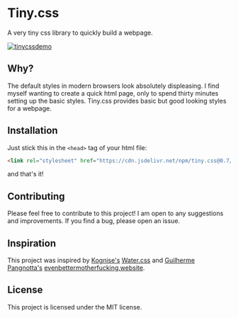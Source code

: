 # Tiny.css

A very tiny css library to quickly build a webpage.

[![tinycssdemo](https://github.com/ihsan6133/tiny.css/assets/69343917/93155c4c-ccef-4a64-980e-ea00103d985c)](https://ihsan6133.github.io/tinycss)
## Why?

The default styles in modern browsers look absolutely displeasing. I find myself wanting to create
a quick html page, only to spend thirty minutes setting up the basic styles. Tiny.css provides basic
but good looking styles for a webpage.

## Installation

Just stick this in the `<head>` tag of your html file:

```html
<link rel="stylesheet" href="https://cdn.jsdelivr.net/npm/tiny.css@0.7/dist/tiny.css">
```

and that's it!

## Contributing

Please feel free to contribute to this project! I am open to any suggestions and improvements.
If you find a bug, please open an issue.

## Inspiration

This project was inspired by [Kognise's](https://kognise.dev/) [Water.css](https://watercss.kognise.dev/)
and [Guilherme Pangnotta's](https://github.com/setetres) [evenbettermotherfucking.website](https://evenbettermotherfucking.website/).


## License

This project is licensed under the MIT license.

